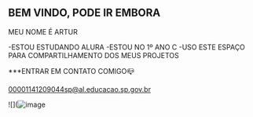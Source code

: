 ## BEM VINDO, PODE IR EMBORA ##

MEU NOME É ARTUR 

-ESTOU ESTUDANDO ALURA 
-ESTOU NO 1º ANO C
-USO ESTE ESPAÇO PARA COMPARTILHAMENTO DOS MEUS PROJETOS

***ENTRAR EM CONTATO COMIGO📪

00001141209044sp@al.educacao.sp.gov.br




![](![image](https://github.com/user-attachments/assets/b32d241b-eac4-4c20-b03f-181fecd972c7)
